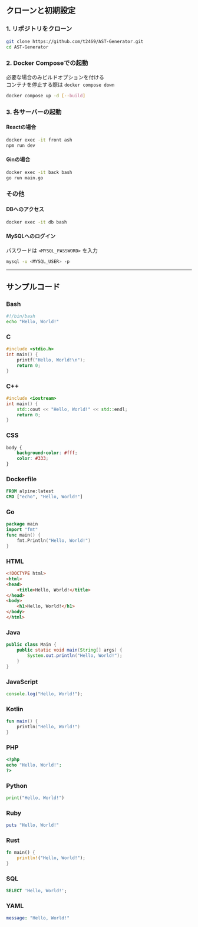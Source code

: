 ## クローンと初期設定

### 1. リポジトリをクローン

```bash
git clone https://github.com/t2469/AST-Generator.git
cd AST-Generator
```

### 2. Docker Composeでの起動

必要な場合のみビルドオプションを付ける  
コンテナを停止する際は `docker compose down`

```bash
docker compose up -d [--build]
```

### 3. 各サーバーの起動

#### Reactの場合

```bash
docker exec -it front ash
npm run dev
```

#### Ginの場合

```bash
docker exec -it back bash
go run main.go
```

### その他
#### DBへのアクセス

```bash
docker exec -it db bash
```

#### MySQLへのログイン

パスワードは `<MYSQL_PASSWORD>` を入力

```bash
mysql -u <MYSQL_USER> -p
```

---
## サンプルコード

### Bash

```bash
#!/bin/bash
echo "Hello, World!"
```

### C

```c
#include <stdio.h>
int main() {
    printf("Hello, World!\n");
    return 0;
}
```

### C++

```cpp
#include <iostream>
int main() {
    std::cout << "Hello, World!" << std::endl;
    return 0;
}
```

### CSS

```css
body {
    background-color: #fff;
    color: #333;
}
```

### Dockerfile

```dockerfile
FROM alpine:latest
CMD ["echo", "Hello, World!"]
```

### Go

```go
package main
import "fmt"
func main() {
    fmt.Println("Hello, World!")
}
```

### HTML

```html
<!DOCTYPE html>
<html>
<head>
    <title>Hello, World!</title>
</head>
<body>
    <h1>Hello, World!</h1>
</body>
</html>
```

### Java

```java
public class Main {
    public static void main(String[] args) {
        System.out.println("Hello, World!");
    }
}
```

### JavaScript

```javascript
console.log("Hello, World!");
```

### Kotlin

```kotlin
fun main() {
    println("Hello, World!")
}
```

### PHP

```php
<?php
echo "Hello, World!";
?>
```

### Python

```python
print("Hello, World!")
```

### Ruby

```ruby
puts "Hello, World!"
```

### Rust

```rust
fn main() {
    println!("Hello, World!");
}
```

### SQL

```sql
SELECT 'Hello, World!';
```

### YAML

```yaml
message: "Hello, World!"
```
